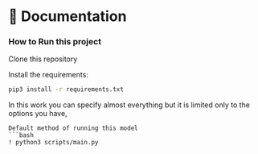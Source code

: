 



📖 Documentation 
================

### How to Run this project

Clone this repository 


Install the requirements:
```bash
pip3 install -r requirements.txt 
```

In this work you can specify almost everything but it is limited only to the options you have, 

```
Default method of running this model
```bash
! python3 scripts/main.py 
